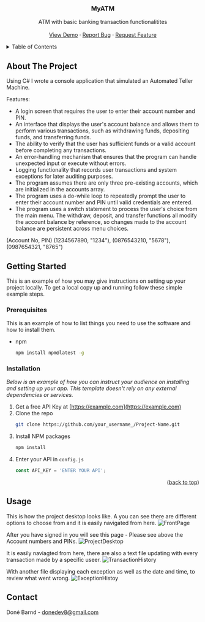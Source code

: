<a name="readme-top"></a>

<div align="center">

  <h3 align="center">MyATM</h3>

  <p align="center">
    ATM with basic banking transaction functionalitites
    <br />
    <br />
    <a href="https://github.com/othneildrew/Best-README-Template">View Demo</a>
    ·
    <a href="https://github.com/othneildrew/Best-README-Template/issues">Report Bug</a>
    ·
    <a href="https://github.com/othneildrew/Best-README-Template/issues">Request Feature</a>
  </p>
</div>



<!-- TABLE OF CONTENTS -->
<details>
  <summary>Table of Contents</summary>
  <ol>
    <li>
      <a href="#about-the-project">About The Project</a>
    </li>
    <li>
      <a href="#getting-started">Getting Started</a>
      <ul>
        <li><a href="#prerequisites">Prerequisites</a></li>
        <li><a href="#installation">Installation</a></li>
      </ul>
    </li>
    <li><a href="#usage">Usage</a></li>
    <li><a href="#contact">Contact</a></li>
  </ol>
</details>



<!-- ABOUT THE PROJECT -->
## About The Project


Using C# I wrote a console application that simulated an Automated Teller Machine.

Features:
* A login screen that requires the user to enter their account number and PIN.
* An interface that displays the user's account balance and allows them to perform various transactions, such as
withdrawing funds, depositing funds, and transferring funds.
* The ability to verify that the user has sufficient funds or a valid account before completing any transactions.
* An error-handling mechanism that ensures that the program can handle unexpected input or execute without errors.
* Logging functionality that records user transactions and system exceptions for later auditing purposes.
* The program assumes there are only three pre-existing accounts, which are initialized in the accounts array.
* The program uses a do-while loop to repeatedly prompt the user to enter their account number and PIN until valid
credentials are entered.
* The program uses a switch statement to process the user's choice from the main menu. The withdraw, deposit, and
transfer functions all modify the account balance by reference, so changes made to the account balance are persistent
across menu choices.

(Account No, PIN)
(1234567890, "1234"),
(0876543210, "5678"),
(0987654321, "8765")


<!-- GETTING STARTED -->
## Getting Started

This is an example of how you may give instructions on setting up your project locally.
To get a local copy up and running follow these simple example steps.

### Prerequisites

This is an example of how to list things you need to use the software and how to install them.
* npm
  ```sh
  npm install npm@latest -g
  ```

### Installation

_Below is an example of how you can instruct your audience on installing and setting up your app. This template doesn't rely on any external dependencies or services._

1. Get a free API Key at [https://example.com](https://example.com)
2. Clone the repo
   ```sh
   git clone https://github.com/your_username_/Project-Name.git
   ```
3. Install NPM packages
   ```sh
   npm install
   ```
4. Enter your API in `config.js`
   ```js
   const API_KEY = 'ENTER YOUR API';
   ```

<p align="right">(<a href="#readme-top">back to top</a>)</p>



<!-- USAGE EXAMPLES -->
## Usage

This is how the project desktop looks like. A you can see there are different options to choose from and it is easily navigated from here.
![FrontPage](https://github.com/Done-Brand/MyATM/assets/111229240/c5eb98e7-99f8-444a-9d90-cde484175f39)


After you have signed in you will see this page - Please see above the Account numbers and PINs.
![ProjectDesktop](https://github.com/Done-Brand/MyATM/assets/111229240/32549f7a-a662-4166-a559-5396948bb16f)

It is easily naviagted from here, there are also a text file updating with every transaction made by a specific useer.
![TransactionHistory](https://github.com/Done-Brand/MyATM/assets/111229240/5d550ba1-2e6c-4401-827f-546d8b2157af)

With another file displaying each exception as well as the date and time, to review what went wrong.
![ExceptionHistoy](https://github.com/Done-Brand/MyATM/assets/111229240/a3e9eb49-67ec-4e79-b2d5-ca450b7df03e)


<!-- CONTACT -->
## Contact

Doné Barnd - donedev8@gmail.com




<!-- MARKDOWN LINKS & IMAGES -->
<!-- https://www.markdownguide.org/basic-syntax/#reference-style-links -->
[contributors-shield]: https://img.shields.io/github/contributors/othneildrew/Best-README-Template.svg?style=for-the-badge
[contributors-url]: https://github.com/othneildrew/Best-README-Template/graphs/contributors
[forks-shield]: https://img.shields.io/github/forks/othneildrew/Best-README-Template.svg?style=for-the-badge
[forks-url]: https://github.com/othneildrew/Best-README-Template/network/members
[stars-shield]: https://img.shields.io/github/stars/othneildrew/Best-README-Template.svg?style=for-the-badge
[stars-url]: https://github.com/othneildrew/Best-README-Template/stargazers
[issues-shield]: https://img.shields.io/github/issues/othneildrew/Best-README-Template.svg?style=for-the-badge
[issues-url]: https://github.com/othneildrew/Best-README-Template/issues
[license-shield]: https://img.shields.io/github/license/othneildrew/Best-README-Template.svg?style=for-the-badge
[license-url]: https://github.com/othneildrew/Best-README-Template/blob/master/LICENSE.txt
[linkedin-shield]: https://img.shields.io/badge/-LinkedIn-black.svg?style=for-the-badge&logo=linkedin&colorB=555
[linkedin-url]: https://linkedin.com/in/othneildrew
[product-screenshot]: images/screenshot.png
[Next.js]: https://img.shields.io/badge/next.js-000000?style=for-the-badge&logo=nextdotjs&logoColor=white
[Next-url]: https://nextjs.org/
[React.js]: https://img.shields.io/badge/React-20232A?style=for-the-badge&logo=react&logoColor=61DAFB
[React-url]: https://reactjs.org/
[Vue.js]: https://img.shields.io/badge/Vue.js-35495E?style=for-the-badge&logo=vuedotjs&logoColor=4FC08D
[Vue-url]: https://vuejs.org/
[Angular.io]: https://img.shields.io/badge/Angular-DD0031?style=for-the-badge&logo=angular&logoColor=white
[Angular-url]: https://angular.io/
[Svelte.dev]: https://img.shields.io/badge/Svelte-4A4A55?style=for-the-badge&logo=svelte&logoColor=FF3E00
[Svelte-url]: https://svelte.dev/
[Laravel.com]: https://img.shields.io/badge/Laravel-FF2D20?style=for-the-badge&logo=laravel&logoColor=white
[Laravel-url]: https://laravel.com
[Bootstrap.com]: https://img.shields.io/badge/Bootstrap-563D7C?style=for-the-badge&logo=bootstrap&logoColor=white
[Bootstrap-url]: https://getbootstrap.com
[JQuery.com]: https://img.shields.io/badge/jQuery-0769AD?style=for-the-badge&logo=jquery&logoColor=white
[JQuery-url]: https://jquery.com 
